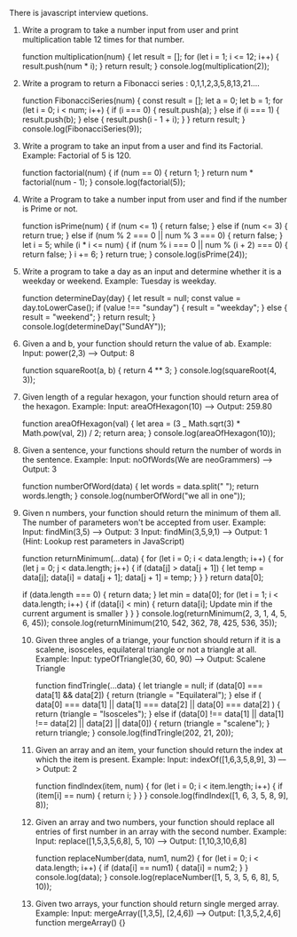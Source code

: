 There is javascript interview quetions.

1. Write a program to take a number input from user and print multiplication table 12 times for that number.

   function multiplication(num) {
   let result = [];
   for (let i = 1; i <= 12; i++) {
   result.push(num \* i);
   }
   return result;
   }
   console.log(multiplication(2));

2. Write a program to return a Fibonacci series : 0,1,1,2,3,5,8,13,21....

   function FibonacciSeries(num) {
   const result = [];
   let a = 0;
   let b = 1;
   for (let i = 0; i < num; i++) {
   if (i === 0) {
   result.push(a);
   } else if (i === 1) {
   result.push(b);
   } else {
   result.push(i - 1 + i);
   }
   }
   return result;
   }
   console.log(FibonacciSeries(9));

3. Write a program to take an input from a user and find its Factorial. Example: Factorial of 5 is 120.

   function factorial(num) {
   if (num == 0) {
   return 1;
   }
   return num \* factorial(num - 1);
   }
   console.log(factorial(5));

4. Write a Program to take a number input from user and find if the number is Prime or not.

   function isPrime(num) {
   if (num <= 1) {
   return false;
   } else if (num <= 3) {
   return true;
   } else if (num % 2 === 0 || num % 3 === 0) {
   return false;
   }
   let i = 5;
   while (i \* i <= num) {
   if (num % i === 0 || num % (i + 2) === 0) {
   return false;
   }
   i += 6;
   }
   return true;
   }
   console.log(isPrime(24));

5. Write a program to take a day as an input and determine whether it is a weekday or weekend. Example: Tuesday is weekday.

   function determineDay(day) {
   let result = null;
   const value = day.toLowerCase();
   if (value !== "sunday") {
   result = "weekday";
   } else {
   result = "weekend";
   }
   return result;
   }
   console.log(determineDay("SundAY"));

6. Given a and b, your function should return the value of ab.
   Example: Input: power(2,3) ––> Output: 8

   function squareRoot(a, b) {
   return 4 \*\* 3;
   }
   console.log(squareRoot(4, 3));

7. Given length of a regular hexagon, your function should return area of the hexagon. Example: Input: areaOfHexagon(10) ––> Output: 259.80
   <!-- 3✓3 / 2 \_ pow(a,2); -->

   function areaOfHexagon(val) {
   let area = (3 \_ Math.sqrt(3) \* Math.pow(val, 2)) / 2;
   return area;
   }
   console.log(areaOfHexagon(10));

8. Given a sentence, your functions should return the number of words in the sentence. Example: Input: noOfWords(We are neoGrammers) ––> Output: 3

   function numberOfWord(data) {
   let words = data.split(" ");
   return words.length;
   }
   console.log(numberOfWord("we all in one"));

9. Given n numbers, your function should return the minimum of them all. The number of parameters won't be accepted from user.
   Example:
   Input: findMin(3,5) ––> Output: 3
   Input: findMin(3,5,9,1) ––> Output: 1
   (Hint: Lookup rest parameters in JavaScript)

   function returnMinimum(...data) {
   for (let i = 0; i < data.length; i++) {
   for (let j = 0; j < data.length; j++) {
   if (data[j] > data[j + 1]) {
   let temp = data[j];
   data[i] = data[j + 1];
   data[j + 1] = temp;
   }
   }
   }
   return data[0];

   <!-- second way -->

   if (data.length === 0) {
   return data;
   }
   let min = data[0];
   for (let i = 1; i < data.length; i++) {
   if (data[i] < min) {
   return data[i]; Update min if the current argument is smaller
   }
   }
   }
   console.log(returnMinimum(2, 3, 1, 4, 5, 6, 45));
   console.log(returnMinimum(210, 542, 362, 78, 425, 536, 35));

   10. Given three angles of a triange, your function should return if it is a scalene, isosceles, equilateral triangle or not a triangle at all.
       Example:
       Input: typeOfTriangle(30, 60, 90) ––> Output: Scalene Triangle

       function findTringle(...data) {
       let triangle = null;
       if (data[0] === data[1] && data[2]) {
       return (triangle = "Equilateral");
       } else if (
       data[0] === data[1] ||
       data[1] === data[2] ||
       data[0] === data[2]
       ) {
       return (triangle = "Isosceles");
       } else if (data[0] !== data[1] || data[1] !== data[2] || data[2] || data[0]) {
       return (triangle = "scalene");
       }
       return triangle;
       }
       console.log(findTringle(202, 21, 20));

   11. Given an array and an item, your function should return the index at which the item is present.
       Example:
       Input: indexOf([1,6,3,5,8,9], 3) ––> Output: 2

       function findIndex(item, num) {
       for (let i = 0; i < item.length; i++) {
       if (item[i] == num) {
       return i;
       }
       }
       }
       console.log(findIndex([1, 6, 3, 5, 8, 9], 8));

   12. Given an array and two numbers, your function should replace all entries of first number in an array with the second number.
       Example:
       Input: replace([1,5,3,5,6,8], 5, 10) ––> Output: [1,10,3,10,6,8]

       function replaceNumber(data, num1, num2) {
       for (let i = 0; i < data.length; i++) {
       if (data[i] == num1) {
       data[i] = num2;
       }
       }
       console.log(data);
       }
       console.log(replaceNumber([1, 5, 3, 5, 6, 8], 5, 10));

   13. Given two arrays, your function should return single merged array.
       Example: Input: mergeArray([1,3,5], [2,4,6]) ––> Output: [1,3,5,2,4,6]
       function mergeArray() {}
